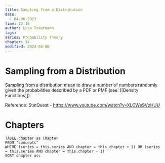 ```yaml
---
title: Sampling from a Distribution
date:
  - 04-06-2023
time: 12:16
author: Luca Trautmann
tags: 
series: Probability Theory
chapter: 14
modified: 2024-04-08
---
```


# Sampling from a Distribution
Sampling from a distribution mean to draw a number of numbers randomly given the probabilities described by a PDF or PMF (see: [[Density Functions]])

Reference: StatQuest - https://www.youtube.com/watch?v=XLCWeSVzHUU









# Chapters
```dataview
TABLE chapter as Chapter
FROM "concepts"
WHERE (series = this.series AND chapter = this.chapter + 1) OR (series = this.series AND chapter = this.chapter - 1)
SORT chapter asc
```